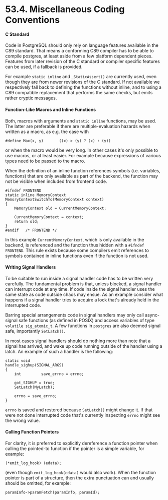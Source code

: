 # 53.4. Miscellaneous Coding Conventions

#### C Standard

Code in PostgreSQL should only rely on language features available in the C89 standard. That means a conforming C89 compiler has to be able to compile postgres, at least aside from a few platform dependent pieces. Features from later revision of the C standard or compiler specific features can be used, if a fallback is provided.

For example `static inline` and `_StaticAssert()` are currently used, even though they are from newer revisions of the C standard. If not available we respectively fall back to defining the functions without inline, and to using a C89 compatible replacement that performs the same checks, but emits rather cryptic messages.

#### Function-Like Macros and Inline Functions

Both, macros with arguments and `static inline` functions, may be used. The latter are preferable if there are multiple-evaluation hazards when written as a macro, as e.g. the case with

```text
#define Max(x, y)       ((x) > (y) ? (x) : (y))
```

or when the macro would be very long. In other cases it's only possible to use macros, or at least easier. For example because expressions of various types need to be passed to the macro.

When the definition of an inline function references symbols \(i.e. variables, functions\) that are only available as part of the backend, the function may not be visible when included from frontend code.

```text
#ifndef FRONTEND
static inline MemoryContext
MemoryContextSwitchTo(MemoryContext context)
{
    MemoryContext old = CurrentMemoryContext;

    CurrentMemoryContext = context;
    return old;
}
#endif   /* FRONTEND */
```

In this example `CurrentMemoryContext`, which is only available in the backend, is referenced and the function thus hidden with a `#ifndef FRONTEND`. This rule exists because some compilers emit references to symbols contained in inline functions even if the function is not used.

#### Writing Signal Handlers

To be suitable to run inside a signal handler code has to be written very carefully. The fundamental problem is that, unless blocked, a signal handler can interrupt code at any time. If code inside the signal handler uses the same state as code outside chaos may ensue. As an example consider what happens if a signal handler tries to acquire a lock that's already held in the interrupted code.

Barring special arrangements code in signal handlers may only call async-signal safe functions \(as defined in POSIX\) and access variables of type `volatile sig_atomic_t`. A few functions in `postgres` are also deemed signal safe, importantly `SetLatch()`.

In most cases signal handlers should do nothing more than note that a signal has arrived, and wake up code running outside of the handler using a latch. An example of such a handler is the following:

```text
static void
handle_sighup(SIGNAL_ARGS)
{
    int         save_errno = errno;

    got_SIGHUP = true;
    SetLatch(MyLatch);

    errno = save_errno;
}
```

`errno` is saved and restored because `SetLatch()` might change it. If that were not done interrupted code that's currently inspecting `errno` might see the wrong value.

#### Calling Function Pointers

For clarity, it is preferred to explicitly dereference a function pointer when calling the pointed-to function if the pointer is a simple variable, for example:

```text
(*emit_log_hook) (edata);
```

\(even though `emit_log_hook(edata)` would also work\). When the function pointer is part of a structure, then the extra punctuation can and usually should be omitted, for example:

```text
paramInfo->paramFetch(paramInfo, paramId);
```

